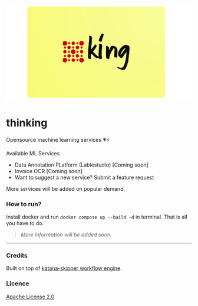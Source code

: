 ![](docs/assets/logo.png)

# thinking

Opensource machine learning services 💗⚡

Available ML Services

- Data Annotation PLatform (Lablestudio) [Coming soon]
- Invoice OCR [Coming soon]
- Want to suggest a new service? Submit a feature request

More services will be added on popular demand.


### How to run?

Install docker and run `docker compose up --build -d` in terminal. That is all you have to do.

> *More information will be added soon.*

--- 

### Credits

Built on top of [katana-skipper workflow engine](https://github.com/katanaml/katana-skipper).

### Licence

[Apache License 2.0](./LICENSE)
